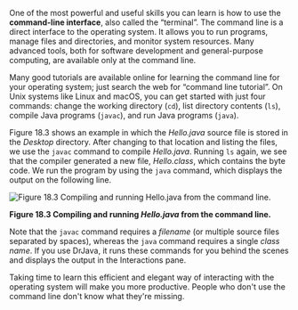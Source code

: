 One of the most powerful and useful skills you can learn is how to use the **command-line interface**, also called the “terminal”. The command line is a direct interface to the operating system. It allows you to run programs, manage files and directories, and monitor system resources. Many advanced tools, both for software development and general-purpose computing, are available only at the command line.


Many good tutorials are available online for learning the command line for your operating system; just search the web for “command line tutorial”. On Unix systems like Linux and macOS, you can get started with just four commands: change the working directory (`cd`), list directory contents (`ls`), compile Java programs (`javac`), and run Java programs (`java`).

Figure 18.3 shows an example in which the *Hello.java* source file is stored in the *Desktop* directory. After changing to that location and listing the files, we use the `javac` command to compile *Hello.java*. Running `ls` again, we see that the compiler generated a new file, *Hello.class*, which contains the byte code. We run the program by using the `java` command, which displays the output on the following line.

![Figure 18.3 Compiling and running *Hello.java* from the command line.](figs/terminal.png)

**Figure 18.3 Compiling and running *Hello.java* from the command line.**

Note that the `javac` command requires a *filename* (or multiple source files separated by spaces), whereas the `java` command requires a single *class name*. If you use DrJava, it runs these commands for you behind the scenes and displays the output in the Interactions pane.

Taking time to learn this efficient and elegant way of interacting with the operating system will make you more productive. People who don't use the command line don't know what they're missing.